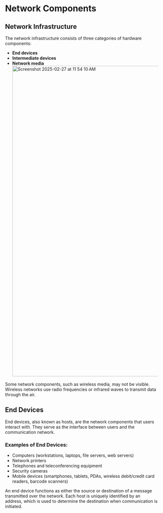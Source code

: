 # Network Components

## Network Infrastructure

The network infrastructure consists of three categories of hardware components:

- **End devices**
- **Intermediate devices**
- **Network media**
  <img width="1017" alt="Screenshot 2025-02-27 at 11 54 10 AM" src="https://github.com/user-attachments/assets/595273da-cc6c-4c16-8d15-bbdb33e0e979" />


Some network components, such as wireless media, may not be visible. Wireless networks use radio frequencies or infrared waves to transmit data through the air.

## End Devices

End devices, also known as hosts, are the network components that users interact with. They serve as the interface between users and the communication network.

### Examples of End Devices:
- Computers (workstations, laptops, file servers, web servers)
- Network printers
- Telephones and teleconferencing equipment
- Security cameras
- Mobile devices (smartphones, tablets, PDAs, wireless debit/credit card readers, barcode scanners)

An end device functions as either the source or destination of a message transmitted over the network. Each host is uniquely identified by an address, which is used to determine the destination when communication is initiated.

